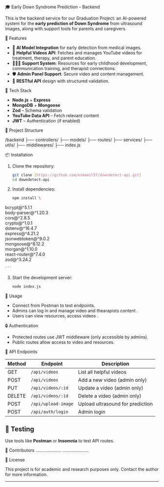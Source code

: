 🎓 Early Down Syndrome Prediction – Backend

This is the backend service for our Graduation Project: an AI-powered system for the **early prediction of Down Syndrome** from ultrasound images, along with support tools for parents and caregivers.

🧠 Features

- 🔬 **AI Model Integration** for early detection from medical images.
- 🎥 **Helpful Videos API**: Fetches and manages YouTube videos for treatment, therapy, and parent education.
- 👨‍👩‍👧 **Support System**: Resources for early childhood development, communication training, and therapist connections.
- 🛡️ **Admin Panel Support**: Secure video and content management.
- 📁 **RESTful API** design with structured validation.

 🧰 Tech Stack

- **Node.js** + **Express**
- **MongoDB** + **Mongoose**
- **Zod** – Schema validation
- **YouTube Data API** – Fetch relevant content
- **JWT** – Authentication (if enabled)

📂 Project Structure

/backend
├── controllers/
├── models/
├── routes/
├── services/
├── utils/
├── middlewares/
├── index.js


📦 Installation

1. Clone the repository:
    ```bash
    git clone [https://github.com/esmaeil57/downdetect-api.git]
    cd downdetect-api
    ```

2. Install dependencies:
    ```bash
    npm install \
  bcrypt@^5.1.1 \
  body-parser@^1.20.3 \
  cors@^2.8.5 \
  crypto@^1.0.1 \
  dotenv@^16.4.7 \
  express@^4.21.2 \
  jsonwebtoken@^9.0.2 \
  mongoose@^8.12.2 \
  morgan@^1.10.0 \
  react-router@^7.4.0 \
  zod@^3.24.2

    ```

3. Start the development server:
    ```bash
    node index.js
    ```

🚀 Usage

- Connect from  Postman to test endpoints.
- Admins can log in and manage video and thearapists content .
- Users can view resources, access videos .

🔒 Authentication

- Protected routes use JWT middleware (only accessible by admins).
- Public routes allow access to video  and resources.

📘 API Endpoints

| Method | Endpoint              | Description                       |
|--------|-----------------------|-----------------------------------|
| GET    | `/api/videos`         | List all helpful videos           |
| POST   | `/api/videos`         | Add a new video (admin only)      |
| PUT    | `/api/videos/:id`     | Update a video (admin only)       |
| DELETE | `/api/videos/:id`     | Delete a video (admin only)       |
| POST   | `/api/upload-image`   | Upload ultrasound for prediction  |
| POST   | `/api/auth/login`     | Admin login                       |

## 🧪 Testing

Use tools like **Postman** or **Insomnia** to test API routes.

 👥 Contributors
.....................
.....................

 📜 License

This project is for academic and research purposes only. Contact the author for more information.

---
